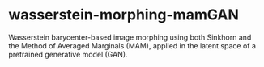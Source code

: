 # wasserstein-morphing-mamGAN
Wasserstein barycenter-based image morphing using both Sinkhorn and the Method of Averaged Marginals (MAM), applied in the latent space of a pretrained generative model (GAN).
